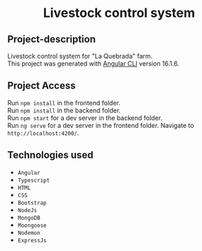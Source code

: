<h1 align="center"> Livestock control system </h1>

## Project-description

Livestock control system for "La Quebrada" farm. <br>
This project was generated with [Angular CLI](https://github.com/angular/angular-cli) version 16.1.6.  <br>

## Project Access

Run `npm install` in the frontend folder. <br>
Run `npm install` in the backend folder.  <br>
Run `npm start` for a dev server in the backend folder. <br>
Run `ng serve` for a dev server in the frontend folder. Navigate to `http://localhost:4200/`.  <br>

## Technologies used

* `Angular`  <br>
* `Typescript`  <br>
* `HTML`  <br>
* `CSS`  <br>
* `Bootstrap`  <br>
* `NodeJs`  <br>
* `MongoDB`  <br>
* `Moongoose`  <br>
* `Nodemon`  <br>
* `ExpressJs`  <br>

